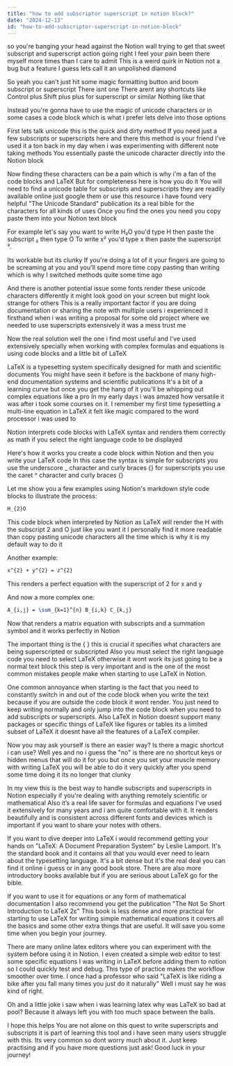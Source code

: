```yaml
---
title: "how to add subscriptor superscript in notion block?"
date: "2024-12-13"
id: "how-to-add-subscriptor-superscript-in-notion-block"
---
```


 so you're banging your head against the Notion wall trying to get that sweet subscript and superscript action going right I feel your pain been there myself more times than I care to admit This is a weird quirk in Notion not a bug but a feature I guess lets call it an unpolished diamond

So yeah you can't just hit some magic formatting button and boom subscript or superscript There isnt one There arent any shortcuts like Control plus Shift plus plus for superscript or similar Nothing like that

Instead you're gonna have to use the magic of unicode characters or in some cases a code block which is what i prefer lets delve into those options

First lets talk unicode this is the quick and dirty method If you need just a few subscripts or superscripts here and there this method is your friend I've used it a ton back in my day when i was experimenting with different note taking methods You essentially paste the unicode character directly into the Notion block

Now finding these characters can be a pain which is why i'm a fan of the code blocks and LaTeX But for completeness here is how you do it You will need to find a unicode table for subscripts and superscripts they are readily available online just google them or use this resource i have found very helpful "The Unicode Standard" publication its a real bible for the characters for all kinds of uses Once you find the ones you need you copy paste them into your Notion text block

For example let's say you want to write H₂O you'd type H then paste the subscript ₂ then type O To write x² you'd type x then paste the superscript ².

Its workable but its clunky If you're doing a lot of it your fingers are going to be screaming at you and you'll spend more time copy pasting than writing which is why I switched methods quite some time ago

And there is another potential issue some fonts render these unicode characters differently it might look good on your screen but might look strange for others This is a really important factor if you are doing documentation or sharing the note with multiple users i experienced it firsthand when i was writing a proposal for some old project where we needed to use superscripts extensively it was a mess trust me

Now the real solution well the one i find most useful and I've used extensively specially when working with complex formulas and equations is using code blocks and a little bit of LaTeX

LaTeX is a typesetting system specifically designed for math and scientific documents You might have seen it before is the backbone of many high-end documentation systems and scientific publications It's a bit of a learning curve but once you get the hang of it you'll be whipping out complex equations like a pro In my early days i was amazed how versatile it was after i took some courses on it. I remember my first time typesetting a multi-line equation in LaTeX it felt like magic compared to the word processor i was used to

Notion interprets code blocks with LaTeX syntax and renders them correctly as math if you select the right language code to be displayed

Here's how it works you create a code block within Notion and then you write your LaTeX code In this case the syntax is simple for subscripts you use the underscore _ character and curly braces {} for superscripts you use the caret ^ character and curly braces {}

Let me show you a few examples using Notion's markdown style code blocks to illustrate the process:

```latex
H_{2}O
```

This code block when interpreted by Notion as LaTeX will render the H with the subscript 2 and O just like you want it I personally find it more readable than copy pasting unicode characters all the time which is why it is my default way to do it

Another example:

```latex
x^{2} + y^{2} = z^{2}
```

This renders a perfect equation with the superscript of 2 for x and y

And now a more complex one:

```latex
A_{i,j} = \sum_{k=1}^{n} B_{i,k} C_{k,j}
```

Now that renders a matrix equation with subscripts and a summation symbol and it works perfectly in Notion

The important thing is the { } this is crucial it specifies what characters are being superscripted or subscripted Also you must select the right language code you need to select LaTeX otherwise it wont work its just going to be a normal text block this step is very important and is the one of the most common mistakes people make when starting to use LaTeX in Notion.

One common annoyance when starting is the fact that you need to constantly switch in and out of the code block when you write the text because if you are outside the code block it wont render. You just need to keep writing normally and only jump into the code block when you need to add subscripts or superscripts. Also LaTeX in Notion doesnt support many packages or specific things of LaTeX like figures or tables its a limited subset of LaTeX it doesnt have all the features of a LaTeX compiler.

Now you may ask yourself is there an easier way? Is there a magic shortcut i can use? Well yes and no i guess the "no" is there are no shortcut keys or hidden menus that will do it for you but once you set your muscle memory with writing LaTeX you will be able to do it very quickly after you spend some time doing it its no longer that clunky

In my view this is the best way to handle subscripts and superscripts in Notion especially if you're dealing with anything remotely scientific or mathematical Also it’s a real life saver for formulas and equations I've used it extensively for many years and i am quite comfortable with it. It renders beautifully and is consistent across different fonts and devices which is important if you want to share your notes with others.

If you want to dive deeper into LaTeX i would recommend getting your hands on "LaTeX: A Document Preparation System" by Leslie Lamport. It's the standard book and it contains all that you would ever need to learn about the typesetting language. It's a bit dense but it's the real deal you can find it online i guess or in any good book store. There are also more introductory books available but if you are serious about LaTeX go for the bible.

If you want to use it for equations or any form of mathematical documentation I also recommend you get the publication "The Not So Short Introduction to LaTeX 2ε" This book is less dense and more practical for starting to use LaTeX for writing simple mathematical equations it covers all the basics and some other extra things that are useful. It will save you some time when you begin your journey.

There are many online latex editors where you can experiment with the system before using it in Notion. I even created a simple web editor to test some specific equations I was writing in LaTeX before adding them to notion so I could quickly test and debug. This type of practice makes the workflow smoother over time. I once had a professor who said "LaTeX is like riding a bike after you fall many times you just do it naturally" Well i must say he was kind of right.

Oh and a little joke i saw when i was learning latex why was LaTeX so bad at pool? Because it always left you with too much space between the balls.

I hope this helps You are not alone on this quest to write superscripts and subscripts it is part of learning this tool and i have seen many users struggle with this. Its very common so dont worry much about it. Just keep practising and if you have more questions just ask! Good luck in your journey!
